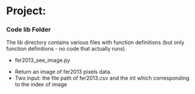 # Project: 
### Code lib Folder

The lib directory contains various files with function definitions (but only function definitions - no code that actually runs).

 + fer2013_see_image.py
  - Return an image of fer2013 pixels data. 
  - Two input: the file path of fer2013.csv and the int which corresponding to the index of image
